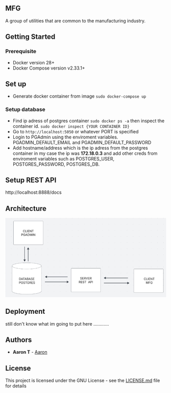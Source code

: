 ## MFG

A group of utilities that are common to the manufacturing industry.

## Getting Started

### Prerequisite

- Docker version 28+
- Docker Compose version v2.33.1+

## Set up

- Generate docker container from image `sudo docker-compose up`

### Setup database

- Find ip adress of postgres container `sudo docker ps -a` then inspect the container id. `sudo docker inspect {YOUR CONTAINER ID}`
- Go to `http://localhost:5050` or whatever PORT is specified
- Login to PGAdmin using the enviroment variables. PGADMIN_DEFAULT_EMAIL and PGADMIN_DEFAULT_PASSWORD
- Add hostname/address which is the ip adress from the postgres container in my case the ip was <strong>172.18.0.3</strong> and add other creds from enviroment variables such as POSTGRES_USER, POSTGRES_PASSWORD, POSTGRES_DB.

## Setup REST API

http://localhost:8888/docs

## Architecture

![high level overview](architecture.png)

## Deployment

still don't know what im going to put here ............

## Authors

- **Aaron T** - [Aaron](https://github.com/Mental-Block)

##

## License

This project is licensed under the GNU License - see the [LICENSE.md](LICENSE.md) file for details
